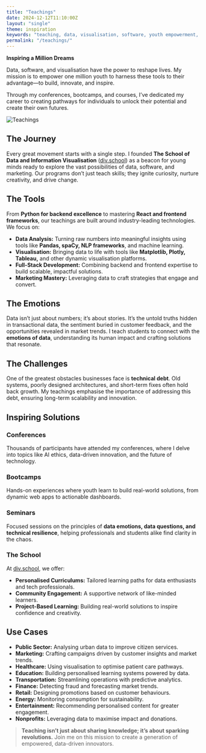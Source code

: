 ```yaml
---
title: "Teachings"
date: 2024-12-12T11:10:00Z
layout: "single"
theme: inspiration
keywords: "teaching, data, visualisation, software, youth empowerment, marketing, bootcamps, conferences"
permalink: "/teachings/"
---
```


**Inspiring a Million Dreams**

Data, software, and visualisation have the power to reshape lives. My mission is to empower one million youth to harness these tools to their advantage—to build, innovate, and inspire. 

Through my conferences, bootcamps, and courses, I’ve dedicated my career to creating pathways for individuals to unlock their potential and create their own futures.

![Teachings](/images/wk006.jpg)

## The Journey

Every great movement starts with a single step. I founded **The School of Data and Information Visualisation** ([div.school](https://div.school)) as a beacon for young minds ready to explore the vast possibilities of data, software, and marketing. Our programs don’t just teach skills; they ignite curiosity, nurture creativity, and drive change.

## The Tools

From **Python for backend excellence** to mastering **React and frontend frameworks**, our teachings are built around industry-leading technologies. We focus on:

- **Data Analysis:** Turning raw numbers into meaningful insights using tools like **Pandas, spaCy, NLP frameworks**, and machine learning.
- **Visualisation:** Bringing data to life with tools like **Matplotlib, Plotly, Tableau,** and other dynamic visualisation platforms.
- **Full-Stack Development:** Combining backend and frontend expertise to build scalable, impactful solutions.
- **Marketing Mastery:** Leveraging data to craft strategies that engage and convert.

## The Emotions

Data isn’t just about numbers; it’s about stories. It’s the untold truths hidden in transactional data, the sentiment buried in customer feedback, and the opportunities revealed in market trends. I teach students to connect with the **emotions of data**, understanding its human impact and crafting solutions that resonate.

## The Challenges

One of the greatest obstacles businesses face is **technical debt**. Old systems, poorly designed architectures, and short-term fixes often hold back growth. My teachings emphasise the importance of addressing this debt, ensuring long-term scalability and innovation.

## Inspiring Solutions

### Conferences
Thousands of participants have attended my conferences, where I delve into topics like AI ethics, data-driven innovation, and the future of technology.

### Bootcamps
Hands-on experiences where youth learn to build real-world solutions, from dynamic web apps to actionable dashboards.

### Seminars
Focused sessions on the principles of **data emotions, data questions, and technical resilience**, helping professionals and students alike find clarity in the chaos.

### The School
At [div.school](https://div.school), we offer:

- **Personalised Curriculums:** Tailored learning paths for data enthusiasts and tech professionals.
- **Community Engagement:** A supportive network of like-minded learners.
- **Project-Based Learning:** Building real-world solutions to inspire confidence and creativity.

## Use Cases

- **Public Sector:** Analysing urban data to improve citizen services.
- **Marketing:** Crafting campaigns driven by customer insights and market trends.
- **Healthcare:** Using visualisation to optimise patient care pathways.
- **Education:** Building personalised learning systems powered by data.
- **Transportation:** Streamlining operations with predictive analytics.
- **Finance:** Detecting fraud and forecasting market trends.
- **Retail:** Designing promotions based on customer behaviours.
- **Energy:** Monitoring consumption for sustainability.
- **Entertainment:** Recommending personalised content for greater engagement.
- **Nonprofits:** Leveraging data to maximise impact and donations.

> **Teaching isn’t just about sharing knowledge; it’s about sparking revolutions.** Join me on this mission to create a generation of empowered, data-driven innovators.
